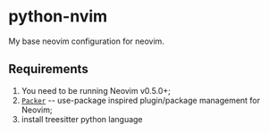 # python-nvim

My base neovim configuration for neovim.

## Requirements

1. You need to be running Neovim v0.5.0+;
2. [`Packer`](https://github.com/wbthomason/packer.nvim) -- use-package
inspired plugin/package management for Neovim;
3. install treesitter python language
